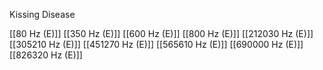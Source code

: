 Kissing Disease

[[80 Hz (E)]]
[[350 Hz (E)]]
[[600 Hz (E)]]
[[800 Hz (E)]]
[[212030 Hz (E)]]
[[305210 Hz (E)]]
[[451270 Hz (E)]]
[[565610 Hz (E)]]
[[690000 Hz (E)]]
[[826320 Hz (E)]]